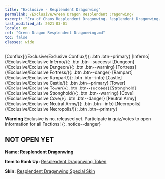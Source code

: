 ```yaml
---
title: "Exclusive - Resplendent Dragonwing"
permalink: /Exclusive/Green Dragon Resplendent Dragonwing/
excerpt: "Era of Chaos Resplendent Dragonwing. Resplendent Dragonwing. Era of Chaos Exclusive Resplendent Dragonwing. Green Dragon Exclusive."
last_modified_at: 2021-03-01
locale: en
ref: "Green Dragon Resplendent Dragonwing.md"
toc: false
classes: wide
---
```

 [Conflux](/Exclusive/Exclusive Conflux/){: .btn .btn--primary} [Inferno](/Exclusive/Exclusive Inferno/){: .btn .btn--success} [Dungeon](/Exclusive/Exclusive Dungeon/){: .btn .btn--warning} [Fortress](/Exclusive/Exclusive Fortress/){: .btn .btn--danger} [Rampart](/Exclusive/Exclusive Rampart/){: .btn .btn--info} [Castle](/Exclusive/Exclusive Castle/){: .btn .btn--primary} [Tower](/Exclusive/Exclusive Tower/){: .btn .btn--success} [Stronghold](/Exclusive/Exclusive Stronghold/){: .btn .btn--warning} [Cove](/Exclusive/Exclusive Cove/){: .btn .btn--danger} [Neutral Army](/Exclusive/Exclusive Neutral Army/){: .btn .btn--info} [Necropolis](/Exclusive/Exclusive Necropolis/){: .btn .btn--primary} 

**Warning** Exclusive is not released yet. Participate in quiz/votes to open information for all Factions!
{: .notice--danger}

## NOT OPEN YET
 **Name: Resplendent Dragonwing** 

 **Item to Rank Up:** [Resplendent Dragonwing Token](/Items/con_703/)

 **Skin:** [Resplendent Dragonwing Special Skin](/Items/con_279/)

